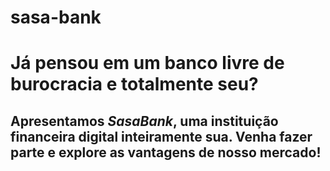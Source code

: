 # sasa-bank
<h1>Já pensou em um banco livre de burocracia e totalmente seu?</h1>
<h2>Apresentamos <i>SasaBank</i>, uma instituição financeira digital inteiramente sua. Venha fazer parte e explore as vantagens de nosso mercado!</h2>
